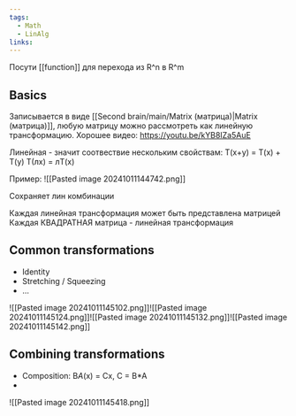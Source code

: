 ```yaml
---
tags:
  - Math
  - LinAlg
links:
---
```

Посути [[function]] для перехода из R^n в R^m


## Basics
Записывается в виде [[Second brain/main/Matrix (матрица)|Matrix (матрица)]], любую матрицу можно рассмотреть как линейную трансформацию.
Хорошее видео: 
https://youtu.be/kYB8IZa5AuE

Линейная - значит соотвествие нескольким свойствам:
T(x+y) = T(x) + T(y)
T(лx) = лT(x)

Пример:
![[Pasted image 20241011144742.png]]

Сохраняет лин комбинации

Каждая линейная трансформация может быть представлена матрицей
Каждая КВАДРАТНАЯ матрица - линейная трансформация


## Common transformations
- Identity
- Stretching / Squeezing
- ...


![[Pasted image 20241011145102.png]]![[Pasted image 20241011145124.png]]![[Pasted image 20241011145132.png]]![[Pasted image 20241011145142.png]]


## Combining transformations
- Composition: B*A*(x) = Cx, C = B*A
- 


![[Pasted image 20241011145418.png]]